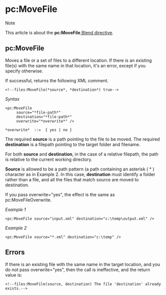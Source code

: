 # pc:MoveFile



> [!NOTE]
> This article is about the **pc:MoveFile**[ Blend directive](/docs/Repositories/Blend%20directives).

## **pc:MoveFile**

Moves a file or a set of files to a different location. If there is an existing file(s) with the same name in that location, it's an error, except if you specify otherwise.

If successful, returns the following XML comment.

```
<!--files:MoveFile(*source*, *destination*) true-->
```

*Syntax*
 

```
<pc:MoveFile
     source="*file-path*"
     destination="*file-path*"
     overwrite="*overwrite*" />

*overwrite*  ::=  { yes | no }
```

The required **source** is a path pointing to the file to be moved. The required **destination** is a filepath pointing to the target folder and filename.

For both **source** and **destination**, in the case of a relative filepath, the path is relative to the current working directory.

**Source** is allowed to be a path pattern (a path containing an asterisk ( * ) character as in Example 2. In this case, **destination** must identify a folder rather than a file, and all the files that match source are moved to destination.

If you pass overwrite="yes", the effect is the same as pc:MoveFileOverwrite.

*Example 1*

```language-xml
<pc:MoveFile source="input.xml" destination="c:\temp\output.xml" />
```

*Example 2*

```language-xml
<pc:MoveFile source="*.xml" destination="c:\temp" />
```

## Errors

If there is an existing file with the same name in the target location, and you do not pass overwrite="yes", then the call is ineffective, and the return value is:

```language-xml
<!--files:MoveFile(source, destination) The file 'destination' already exists.-->
```

 